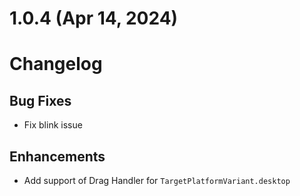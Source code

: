 # 1.0.4 (Apr 14, 2024)

# Changelog

## Bug Fixes
- Fix blink issue

## Enhancements
- Add support of Drag Handler for `TargetPlatformVariant.desktop`



